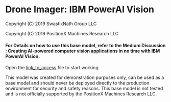 # Drone Imager: IBM PowerAI Vision
<p> Copyright (C) 2019 SwastikNath Group LLC</p>
<p> Copyright (C) 2019 PositionX Machines Research LLC</p>

<h4>For Details on how to use this base model, refer to the Medium Discussion : <b> Creating AI-powered computer vision applications in no time with IBM PowerAI Vision</b>.</h4>
  
 <p> Open the <a href = "https://github.com/swastiknath/power_ai_vision/blob/master/link_to_access">link_to_access</a> file to start working. </p>


This model was created for demonstration purposes only, can be used as a base model and should never be deployed directly to the production environment for security and safety reasons. This base model is not tested and is not officially supported by the PositionX Machines Research LLC. 


